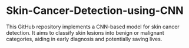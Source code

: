 # Skin-Cancer-Detection-using-CNN
This GitHub repository implements a CNN-based model for skin cancer detection. It aims to classify skin lesions into benign or malignant categories, aiding in early diagnosis and potentially saving lives.
